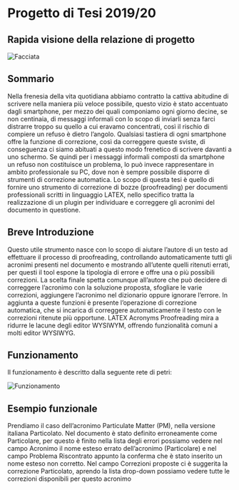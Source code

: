 # **Progetto di Tesi 2019/20**
## Rapida visione della relazione di progetto

![Facciata](https://user-images.githubusercontent.com/28917454/153767078-dfab790c-9d9a-410b-b426-4a5aeb2480d4.jpg)

## **Sommario**

Nella frenesia della vita quotidiana abbiamo contratto la cattiva abitudine di scrivere nella
maniera più veloce possibile, questo vizio è stato accentuato dagli smartphone, per mezzo
dei quali componiamo ogni giorno decine, se non centinaia, di messaggi informali con
lo scopo di inviarli senza farci distrarre troppo su quello a cui eravamo concentrati, così
il rischio di compiere un refuso è dietro l’angolo. Qualsiasi tastiera di ogni smartphone
offre la funzione di correzione, così da correggere queste sviste, di conseguenza ci siamo
abituati a questo modo frenetico di scrivere davanti a uno schermo. Se quindi per i
messaggi informali composti da smartphone un refuso non costituisce un problema, lo
può invece rappresentare in ambito professionale su PC, dove non è sempre possibile
disporre di strumenti di correzione automatica.
Lo scopo di questa tesi è quello di fornire uno strumento di correzione di bozze
(proofreading) per documenti professionali scritti in linguaggio LATEX, nello specifico
tratta la realizzazione di un plugin per individuare e correggere gli acronimi del documento
in questione.

## **Breve Introduzione**
Questo utile strumento nasce con lo scopo di aiutare l’autore di un testo ad effettuare
il processo di proofreading, controllando automaticamente tutti gli acronimi presenti nel
documento e mostrando all’utente quelli ritenuti errati, per questi il tool espone la tipologia
di errore e offre una o più possibili correzioni. La scelta finale spetta comunque all’autore
che può decidere di correggere l’acronimo con la soluzione proposta, sfogliare le varie
correzioni, aggiungere l’acronimo nel dizionario oppure ignorare l’errore. In aggiunta
a queste funzioni è presente l’operazione di correzione automatica, che si incarica di
correggere automaticamente il testo con le correzioni ritenute più opportune.
LATEX Acronyms Proofreading mira a ridurre le lacune degli editor WYSIWYM,
offrendo funzionalità comuni a molti editor WYSIWYG.

## **Funzionamento**
Il funzionamento è descritto dalla seguente rete di petri:

![Funzionamento](https://user-images.githubusercontent.com/28917454/153767676-82f1c704-f445-43cd-b61a-d02569f90087.jpg)

## **Esempio funzionale**

Prendiamo il caso dell’acronimo Particulate Matter (PM), nella versione italiana Particolato. Nel documento è stato definito erroneamente come Particolare, per questo è finito  nella lista degli errori
possiamo vedere nel campo Acronimo il nome esteso errato dell’acronimo (Particolare) e nel campo Problema Riscontrato appunto la conferma che è stato inserito un nome esteso
non corretto. Nel campo Correzioni proposte ci è suggerita la correzione Particolato, aprendo la lista drop-down possiamo vedere tutte le correzioni disponibili per questo acronimo

